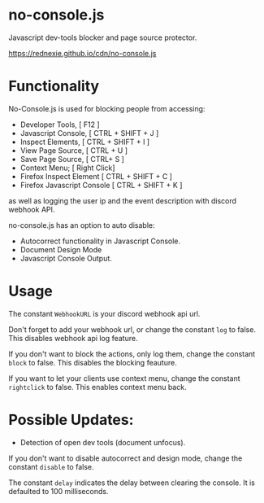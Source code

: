 # no-console.js

Javascript dev-tools blocker and page source protector.


https://rednexie.github.io/cdn/no-console.js

# Functionality


No-Console.js is used for blocking people from accessing:


- Developer Tools, [ F12 ]
- Javascript Console, [ CTRL + SHIFT + J ]
- Inspect Elements,  [ CTRL + SHIFT + I ]
- View Page Source, [ CTRL + U ]
- Save Page Source, [ CTRL+ S ]
- Context Menu; [ Right Click]
- Firefox Inspect Element [ CTRL + SHIFT + C ]
- Firefox Javascript Console [ CTRL + SHIFT + K ]

as well as logging the user ip and the event description with discord webhook API.

no-console.js has an option to auto disable:
- Autocorrect functionality in Javascript Console.
- Document Design Mode
- Javascript Console Output.

# Usage

The constant `WebhookURL` is your discord webhook api url.

Don't forget to add your webhook url, or change the constant `log` to false. This disables webhook api log feature.

If you don't want to block the actions, only log them, change the constant `block` to false. This disables the blocking feauture.

If you want to let your clients use context menu, change the constant `rightclick` to false. This enables context menu back.

# Possible Updates:
- Detection of open dev tools (document unfocus).

If you don't want to disable autocorrect and design mode, change the constant `disable` to false. 

The constant `delay` indicates the delay between clearing the console. It is defaulted to 100 milliseconds.

